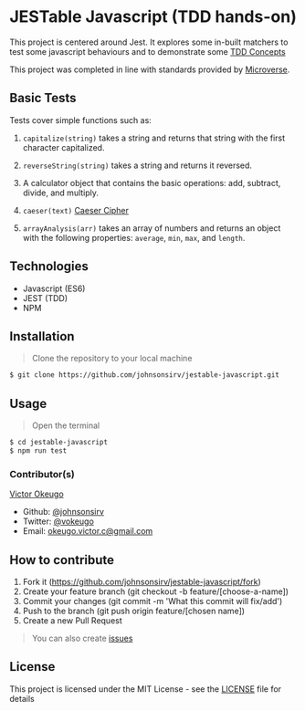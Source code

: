 # JESTable Javascript (TDD hands-on)
This project is centered around Jest. It explores some in-built matchers to test some javascript behaviours and to demonstrate some [TDD Concepts](https://medium.com/@gondy/the-importance-of-test-driven-development-f80b0d02edd8)

This project was completed in line with standards provided by [Microverse](https://www.microverse.org/ "The Global School for Remote Software Developers!").

## Basic Tests
Tests cover simple functions such as:

1. ``capitalize(string)`` takes a string and returns that string with the first character capitalized.

2. ``reverseString(string)`` takes a string and returns it reversed.

3. A calculator object that contains the basic operations: add, subtract, divide, and multiply.

4. ``caeser(text)`` [Caeser Cipher](http://practicalcryptography.com/ciphers/caesar-cipher/)

5. ``arrayAnalysis(arr)`` takes an array of numbers and returns an object with the following properties: ``average``, ``min``, ``max``, and ``length``.


## Technologies

- Javascript (ES6)
- JEST (TDD)
- NPM

## Installation

> Clone the repository to your local machine

```sh
$ git clone https://github.com/johnsonsirv/jestable-javascript.git
```

## Usage
> Open the terminal

```sh
$ cd jestable-javascript
$ npm run test
```

### Contributor(s)

[Victor Okeugo](https://angel.co/u/victorokeugo/)

- Github: [@johnsonsirv](https://github.com/johnsonsirv)
- Twitter: [@vokeugo](https://twitter.com/@vokeugo/)
- Email: [okeugo.victor.c@gmail.com]()


## How to contribute
1. Fork it (https://github.com/johnsonsirv/jestable-javascript/fork)
2. Create your feature branch (git checkout -b feature/[choose-a-name])
3. Commit your changes (git commit -m 'What this commit will fix/add')
4. Push to the branch (git push origin feature/[chosen name])
5. Create a new Pull Request
> You can also create [issues](https://github.com/johnsonsirv/jestable-javascript/issues)


## License

This project is licensed under the MIT License - see the [LICENSE](./LICENSE.md) file for details
